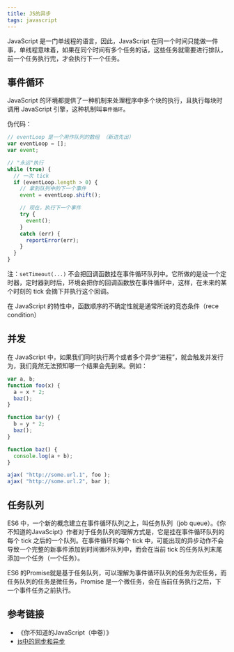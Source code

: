 ```yaml
---
title: JS的异步
tags: javascript
---
```

JavaScript 是一门单线程的语言，因此，JavaScript 在同一个时间只能做一件事，单线程意味着，如果在同个时间有多个任务的话，这些任务就需要进行排队，前一个任务执行完，才会执行下一个任务。

## 事件循环
JavaScript 的环境都提供了一种机制来处理程序中多个块的执行，且执行每块时调用 JavaScript 引擎，这种机制叫`事件循环`。  

伪代码：
```js
// eventLoop 是一个用作队列的数组 （新进先出）
var eventLoop = [];
var event;

// "永远"执行
while (true) {
  // 一次 tick
  if (eventLoop.length > 0) {
    // 拿到队列中的下一个事件
    event = eventLoop.shift();

    // 现在，执行下一个事件
    try {
      event();
    }
    catch (err) {
      reportError(err);
    }
  }
}
```
注：`setTimeout(...)` 不会把回调函数挂在事件循环队列中。它所做的是设一个定时器，定时器到时后，环境会把你的回调函数放在事件循环中，这样，在未来的某个时刻的 tick 会摘下并执行这个回调。  

在 JavaScript 的特性中，函数顺序的不确定性就是通常所说的竞态条件（rece condition）  

## 并发
在 JavaScript 中，如果我们同时执行两个或者多个异步“进程”，就会触发并发行为，我们竟然无法预知哪一个结果会先到来。例如：
```js
var a, b;
function foo(x) {
  a = x * 2;
  baz();
}

function bar(y) {
  b = y * 2;
  baz();
}

function baz() {
  console.log(a + b);
}

ajax( "http://some.url.1", foo );
ajax( "http://some.url.2", bar );
```

## 任务队列
ES6 中，一个新的概念建立在事件循环队列之上，叫任务队列（job queue）。《你不知道的JavaScipt》作者对于任务队列的理解方式是，它是挂在事件循环队列的每个 tick 之后的一个队列。在事件循环的每个 tick 中，可能出现的异步动作不会导致一个完整的新事件添加到时间循环队列中，而会在当前 tick 的任务队列末尾添加一个任务（一个任务）。

ES6 的Promise就是基于任务队列，可以理解为事件循环队列的任务为宏任务，而任务队列的任务是微任务，Promise 是一个微任务，会在当前任务执行之后，下一个事件任务之前执行。

## 参考链接
- 《你不知道的JavaScript（中卷）》
- [ js中的同步和异步](https://www.cnblogs.com/Yellow-ice/p/10433423.html)